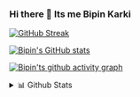 ### Hi there 👋 Its me Bipin Karki

[![GitHub Streak](https://streak-stats.demolab.com/?user=bipin21)](https://git.io/streak-stats)

[![Bipin's GitHub stats](https://github-readme-stats.vercel.app/api?username=bipin21&theme=gruvbox )](https://github.com/bipin21/github-readme-stats)

[![Bipin'ts github activity graph](https://activity-graph.herokuapp.com/graph?username=bipin21&theme=gruvbox)](https://github.com/bipin21/github-readme-activity-graph)


 <details>
<summary>📊 Github Stats</summary>
 
![Visitor Count](https://profile-counter.glitch.me/{bipin21}/count.svg)
Here are some ideas to get you started:

 <!--
**bipin21/bipin21** is a ✨ _special_ ✨ repository because its `README.md` (this file) appears on your GitHub profile.


- 🔭 I’m currently working on something cool.
- 🌱 I’m currently learning React,Spring Bot
- 💬 Ask me about (https://www.github.com/bipin21/issues)


- 🔭 I’m currently working on ... 
- 🌱 I’m currently learning ...
- 👯 I’m looking to collaborate on ...
- 🤔 I’m looking for help with ...
- 💬 Ask me about ...
- 📫 How to reach me: ...
- 😄 Pronouns: ...
- ⚡ Fun fact: ...
-->
